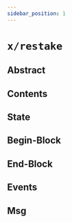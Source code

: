```yaml
---
sidebar_position: 1
---
```


# `x/restake`

## Abstract


## Contents

## State

## Begin-Block

## End-Block

## Events

## Msg
